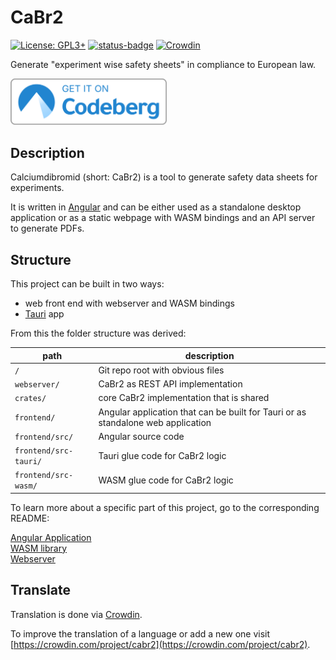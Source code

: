 # CaBr2

[![License: GPL3+](https://img.shields.io/badge/License-GPL3+-blue.svg?style=flat-square)](https://www.gnu.org/licenses/gpl-3.0.en.html)
[![status-badge](https://ci.codeberg.org/api/badges/Calciumdibromid/CaBr2/status.svg)](https://ci.codeberg.org/Calciumdibromid/CaBr2)
[![Crowdin](https://badges.crowdin.net/cabr2/localized.svg)](https://crowdin.com/project/cabr2)

Generate "experiment wise safety sheets" in compliance to European law.

<a href="https://codeberg.org/Calciumdibromid/CaBr2"> <img src="assets/get-it-on-blue-on-white.svg" alt="Get It On Codeberg" width="250"/> <a/>

## Description

Calciumdibromid (short: CaBr2) is a tool to generate safety data sheets for experiments.

It is written in [Angular](https://angular.io/) and can be either used as a standalone
desktop application or as a static webpage with WASM bindings and an API server to
generate PDFs.

## Structure

This project can be built in two ways:

- web front end with webserver and WASM bindings
- [Tauri](https://tauri.studio/) app

From this the folder structure was derived:

| path                  | description                                                                      |
|-----------------------|----------------------------------------------------------------------------------|
| `/`                   | Git repo root with obvious files                                                 |
| `webserver/`          | CaBr2 as REST API implementation                                                 |
| `crates/`             | core CaBr2 implementation that is shared                                         |
| `frontend/`           | Angular application that can be built for Tauri or as standalone web application |
| `frontend/src/`       | Angular source code                                                              |
| `frontend/src-tauri/` | Tauri glue code for CaBr2 logic                                                  |
| `frontend/src-wasm/`  | WASM glue code for CaBr2 logic                                                   |

To learn more about a specific part of this project, go to the corresponding README:

[Angular Application](frontend)  
[WASM library](frontend/src-wasm)  
[Webserver](webserver)  

## Translate

Translation is done via [Crowdin](https://crowdin.com/project/cabr2).

To improve the translation of a language or add a new one visit [https://crowdin.com/project/cabr2](https://crowdin.com/project/cabr2).
